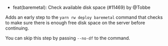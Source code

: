 - feat(baremetal): Check available disk space (#11469) by @Tobbe

Adds an early step to the `yarn rw deploy baremetal` command that checks to
make sure there is enough free disk space on the server before continuing.

You can skip this step by passing `--no-df` to the command.
